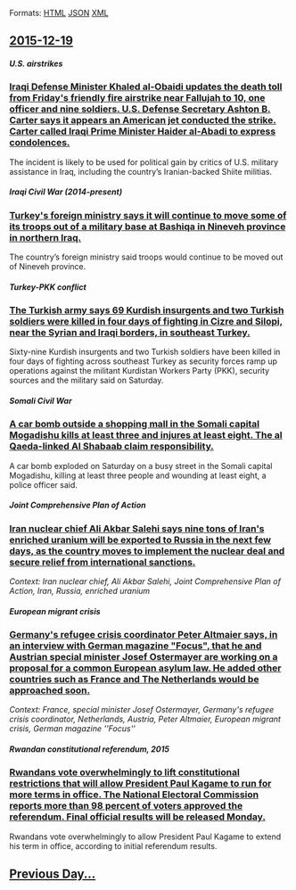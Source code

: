 
Formats: [HTML](2015/12/19/index.html)  [JSON](2015/12/19/index.json)  [XML](2015/12/19/index.xml)  

## [2015-12-19](/news/2015/12/19/index.md)

##### U.S. airstrikes
### [Iraqi Defense Minister Khaled al-Obaidi updates the death toll from Friday's friendly fire airstrike near Fallujah to 10, one officer and nine soldiers. U.S. Defense Secretary Ashton B. Carter says it appears an American jet conducted the strike. Carter called Iraqi Prime Minister Haider al-Abadi to express condolences. ](/news/2015/12/19/iraqi-defense-minister-khaled-al-obaidi-updates-the-death-toll-from-friday-s-friendly-fire-airstrike-near-fallujah-to-10-one-officer-and-ni.md)
The incident is likely to be used for political gain by critics of U.S. military assistance in Iraq, including the country&rsquo;s Iranian-backed Shiite militias.

##### Iraqi Civil War (2014-present)
### [Turkey's foreign ministry says it will continue to move some of its troops out of a military base at Bashiqa in Nineveh province in northern Iraq. ](/news/2015/12/19/turkeyas-foreign-ministry-says-it-will-continue-to-move-some-of-its-troops-out-of-a-military-base-at-bashiqa-in-nineveh-province-in-northe.md)
The country&rsquo;s foreign ministry said troops would continue to be moved out of Nineveh province.

##### Turkey-PKK conflict
### [The Turkish army says 69 Kurdish insurgents and two Turkish soldiers were killed in four days of fighting in Cizre and Silopi, near the Syrian and Iraqi borders, in southeast Turkey. ](/news/2015/12/19/the-turkish-army-says-69-kurdish-insurgents-and-two-turkish-soldiers-were-killed-in-four-days-of-fighting-in-cizre-and-silopi-near-the-syri.md)
Sixty-nine Kurdish insurgents and two Turkish soldiers have been killed in four days of fighting across southeast Turkey as security forces ramp up operations against the militant Kurdistan Workers Party (PKK), security sources and the military said on Saturday.

##### Somali Civil War
### [A car bomb outside a shopping mall in the Somali capital Mogadishu kills at least three and injures at least eight. The al Qaeda-linked Al Shabaab claim responsibility. ](/news/2015/12/19/a-car-bomb-outside-a-shopping-mall-in-the-somali-capital-mogadishu-kills-at-least-three-and-injures-at-least-eight-the-al-qaeda-linked-al-s.md)
A car bomb exploded on Saturday on a busy street in the Somali capital Mogadishu, killing at least three people and wounding at least eight, a police officer said.

##### Joint Comprehensive Plan of Action
### [Iran nuclear chief Ali Akbar Salehi says nine tons of Iran's enriched uranium will be exported to Russia in the next few days, as the country moves to implement the nuclear deal and secure relief from international sanctions. ](/news/2015/12/19/iran-nuclear-chief-ali-akbar-salehi-says-nine-tons-of-iran-s-enriched-uranium-will-be-exported-to-russia-in-the-next-few-days-as-the-countr.md)
_Context: Iran nuclear chief, Ali Akbar Salehi, Joint Comprehensive Plan of Action, Iran, Russia, enriched uranium_

##### European migrant crisis
### [Germany's refugee crisis coordinator Peter Altmaier says, in an interview with German magazine "Focus", that he and Austrian special minister Josef Ostermayer are working on a proposal for a common European asylum law. He added other countries such as France and The Netherlands would be approached soon. ](/news/2015/12/19/germany-s-refugee-crisis-coordinator-peter-altmaier-says-in-an-interview-with-german-magazine-focus-that-he-and-austrian-special-ministe.md)
_Context: France, special minister Josef Ostermayer, Germany's refugee crisis coordinator, Netherlands, Austria, Peter Altmaier, European migrant crisis, German magazine ''Focus''_

##### Rwandan constitutional referendum, 2015
### [Rwandans vote overwhelmingly to lift constitutional restrictions that will allow President Paul Kagame to run for more terms in office. The National Electoral Commission reports more than 98 percent of voters approved the referendum. Final official results will be released Monday. ](/news/2015/12/19/rwandans-vote-overwhelmingly-to-lift-constitutional-restrictions-that-will-allow-president-paul-kagame-to-run-for-more-terms-in-office-the.md)
Rwandans vote overwhelmingly to allow President Paul Kagame to extend his term in office, according to initial referendum results.

## [Previous Day...](/news/2015/12/18/index.md)


